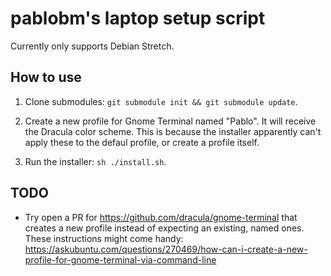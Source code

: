 # pablobm's laptop setup script

Currently only supports Debian Stretch.

## How to use

1. Clone submodules: `git submodule init && git submodule update`.

1. Create a new profile for Gnome Terminal named "Pablo". It will receive the
  Dracula color scheme. This is because the installer apparently can't apply
  these to the defaul profile, or create a profile itself.

1. Run the installer: `sh ./install.sh`.

## TODO

* Try open a PR for https://github.com/dracula/gnome-terminal that creates a
  new profile instead of expecting an existing, named ones.  These instructions
  might come handy:
  https://askubuntu.com/questions/270469/how-can-i-create-a-new-profile-for-gnome-terminal-via-command-line
